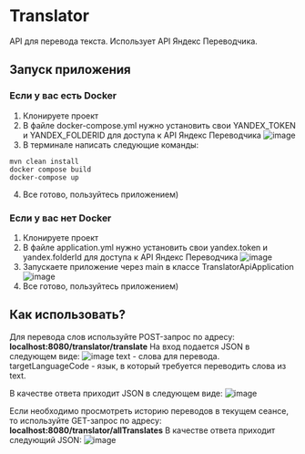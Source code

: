 # Translator
API для перевода текста.
Использует API Яндекс Переводчика.


## Запуск приложения

### Если у вас есть Docker
1. Клонируете проект
2. В файле docker-compose.yml нужно установить свои YANDEX_TOKEN и YANDEX_FOLDERID для доступа к API Яндекс Переводчика
![image](https://user-images.githubusercontent.com/109170524/230736621-ba0e322f-33b7-4cae-b498-5a55d1afda29.png)
3. В терминале написать следующие команды:
```
mvn clean install
docker compose build
docker-compose up
```
4. Все готово, пользуйтесь приложением)

### Если у вас нет Docker
1. Клонируете проект
2. В файле application.yml нужно установить свои yandex.token и yandex.folderId для доступа к API Яндекс Переводчика
![image](https://user-images.githubusercontent.com/109170524/230738905-87b60b12-e2ef-4547-a3a2-dc965ea27c9a.png)
3. Запускаете приложение через main в классе TranslatorApiApplication
![image](https://user-images.githubusercontent.com/109170524/230738949-2b6b84ed-bd56-49a6-bef0-d1657e875d6f.png)
4. Все готово, пользуйтесь приложением)

## Как использовать?

Для перевода слов используйте POST-запрос по адресу: **localhost:8080/translator/translate**
На вход подается JSON в следующем виде:
![image](https://user-images.githubusercontent.com/109170524/230739224-a6659a71-2f2e-484e-b5e8-51164b0b1ea3.png)
text - слова для перевода.
targetLanguageCode - язык, в который требуется переводить слова из text.

В качестве ответа приходит JSON в следующем виде:
![image](https://user-images.githubusercontent.com/109170524/230739259-5cb1bbc3-7bf4-4ed9-9ebe-322597c244dc.png)

Если необходимо просмотреть историю переводов в текущем сеансе, то используйте GET-запрос по адресу: **localhost:8080/translator/allTranslates**
В качестве ответа приходит следующий JSON:
![image](https://user-images.githubusercontent.com/109170524/230739340-01d66d1c-baaf-40b0-9817-54d0cb5994b2.png)

